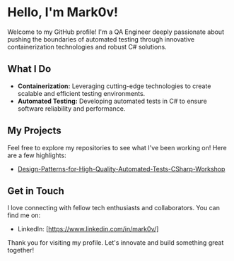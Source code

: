 # Hello, I'm Mark0v!

Welcome to my GitHub profile! I'm a QA Engineer deeply passionate about pushing the boundaries of automated testing through innovative containerization technologies and robust C# solutions.

## What I Do

- **Containerization:** Leveraging cutting-edge technologies to create scalable and efficient testing environments.
- **Automated Testing:** Developing automated tests in C# to ensure software reliability and performance.

## My Projects

Feel free to explore my repositories to see what I've been working on! Here are a few highlights:

- [Design-Patterns-for-High-Quality-Automated-Tests-CSharp-Workshop](https://github.com/mark0v/Design-Patterns-for-High-Quality-Automated-Tests-CSharp-Workshop.git)

## Get in Touch

I love connecting with fellow tech enthusiasts and collaborators. You can find me on:

- LinkedIn: [https://www.linkedin.com/in/mark0v/]

Thank you for visiting my profile. Let's innovate and build something great together!
